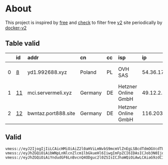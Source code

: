 
# About

This project is inspired by [free](https://github.com/freefq/free) and [check](https://github.com/yeahwu/check) to filter free [v2](https://github.com/v2fly/v2ray-core) site periodically by [docker-v2](https://hub.docker.com/r/v2ray/official)

    

## Table valid
|    | id                   | addr                | cn      | cc   | isp                 | ip              | chatgpt          |
|---:|:---------------------|:--------------------|:--------|:-----|:--------------------|:----------------|:-----------------|
|  0 | [8](config/8.json)   | yd1.992688.xyz      | Poland  | PL   | OVH SAS             | 54.36.174.181   | Yes (Region: FR) |
|  1 | [11](config/11.json) | mci.servermeli.xyz  | Germany | DE   | Hetzner Online GmbH | 49.12.2.233     | Yes (Region: DE) |
|  2 | [12](config/12.json) | bwntaz.port888.site | Germany | DE   | Hetzner Online GmbH | 116.203.200.107 | Yes (Region: DE) |

## Valid
```
vmess://eyJ2IjogIjIiLCAicHMiOiAiZ2l0aHViLmNvbS9mcmVlZnEgLSBcdTdmOGVcdTU2ZmRDbG91ZEZsYXJlXHU4MjgyXHU3MGI5IDgiLCAiYWRkIjogInlkMS45OTI2ODgueHl6IiwgInBvcnQiOiA4MDgwLCAiaWQiOiAiODIwMTkyMTYtY2Y3Yy00ZTQ2LTgyMDYtZDM3YjRkOWNiOWQ3IiwgImFpZCI6IDAsICJzY3kiOiAiYXV0byIsICJuZXQiOiAid3MiLCAiaG9zdCI6ICJldTQudnBuNjYuZXUub3JnIiwgInBhdGgiOiAiLz9lZD0yMDQ4IiwgInRscyI6ICIifQ==
vmess://eyJhZGQiOiAibWNpLnNlcnZlcm1lbGkueHl6IiwgImFpZCI6IDAsICJob3N0IjogImdlcnI5LmFwcG1lbGkxOS5zYnMiLCAiaWQiOiAiMWU0MDRlODAtNmE4NC00NjdiLTlmZTktOGEyNzc5NGRkYzQzIiwgIm5ldCI6ICJ3cyIsICJwYXRoIjogIi8iLCAicG9ydCI6IDIwODcsICJwcyI6ICJnaXRodWIuY29tL2ZyZWVmcSAtIFx1N2Y4ZVx1NTZmZENsb3VkRmxhcmVcdTUxNmNcdTUzZjhDRE5cdTgyODJcdTcwYjkgMTEiLCAidGxzIjogInRscyIsICJ0eXBlIjogImF1dG8iLCAic2VjdXJpdHkiOiAiYXV0byIsICJza2lwLWNlcnQtdmVyaWZ5IjogdHJ1ZSwgInNuaSI6ICIifQ==
vmess://eyJhZGQiOiAiYndudGF6LnBvcnQ4ODguc2l0ZSIsICJhaWQiOiAwLCAiaG9zdCI6ICJnZXJtYW55LW9uZS5wb3J0ODg4LnNpdGUiLCAiaWQiOiAiMTViZjBkYjQtZmJmZi00NmQwLWE0ODYtYjZlNGE5ZTc0YTkxIiwgIm5ldCI6ICJ3cyIsICJwYXRoIjogIi8iLCAicG9ydCI6IDIwODMsICJwcyI6ICJnaXRodWIuY29tL2ZyZWVmcSAtIFx1N2Y4ZVx1NTZmZENsb3VkRmxhcmVcdTUxNmNcdTUzZjhDRE5cdTgyODJcdTcwYjkgMTIiLCAidGxzIjogInRscyIsICJ0eXBlIjogImF1dG8iLCAic2VjdXJpdHkiOiAiYXV0byIsICJza2lwLWNlcnQtdmVyaWZ5IjogdHJ1ZSwgInNuaSI6ICIifQ==
```

